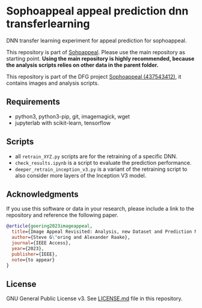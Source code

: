 # Sophoappeal appeal prediction dnn transferlearning
DNN transfer learning experiment for appeal prediction for sophoappeal.

This repository is part of [Sohpappeal](https://github.com/Telecommunication-Telemedia-Assessment/sophoappeal).
Please use the main repository as starting point.
**Using the main repository is highly recommended, because the analysis scripts relies on other data in the parent folder.**

This repository is part of the DFG project [Sophoappeal (437543412)](https://www.tu-ilmenau.de/universitaet/fakultaeten/fakultaet-elektrotechnik-und-informationstechnik/profil/institute-und-fachgebiete/fachgebiet-audiovisuelle-technik/forschung/dfg-projekt-sophoappeal), it contains images and analysis scripts.


## Requirements

* python3, python3-pip, git, imagemagick, wget
* jupyterlab with scikit-learn, tensorflow

## Scripts

* all `retrain_XYZ.py` scripts are for the retraining of a specific DNN.
* `check_results.ipynb` is a script to evaluate the prediction performance.
* `deeper_retrain_inception_v3.py` is a variant of the retraining script to also consider more layers of the Inception V3 model.


## Acknowledgments

If you use this software or data in your research, please include a link to the repository and reference the following paper.

```bibtex
@article{goering2023imageappeal,
  title={Image Appeal Revisited: Analysis, new Dataset and Prediction Models},
  author={Steve G\"oring and Alexander Raake},
  journal={IEEE Access},
  year={2023},
  publisher={IEEE},
  note={to appear}
}
```

## License
GNU General Public License v3. See [LICENSE.md](./LICENSE.md) file in this repository.

